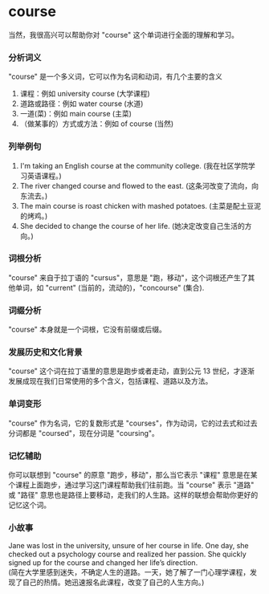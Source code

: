 # course

当然，我很高兴可以帮助你对 "course" 这个单词进行全面的理解和学习。

  

### 分析词义

  

"course" 是一个多义词，它可以作为名词和动词，有几个主要的含义

  

1.  课程：例如 university course (大学课程)
2.  道路或路径：例如 water course (水道)
3.  一道(菜)：例如 main course (主菜)
4.  （做某事的）方式或方法：例如 of course (当然)

  

### 列举例句

  

1.  I'm taking an English course at the community college. (我在社区学院学习英语课程。)
2.  The river changed course and flowed to the east. (这条河改变了流向，向东流去。)
3.  The main course is roast chicken with mashed potatoes. (主菜是配土豆泥的烤鸡。)
4.  She decided to change the course of her life. (她决定改变自己生活的方向。)

  

### 词根分析

  

"course" 来自于拉丁语的 "cursus"，意思是 "跑，移动"，这个词根还产生了其他单词，如 "current" (当前的，流动的)，"concourse" (集合).

  

### 词缀分析

  

"course" 本身就是一个词根，它没有前缀或后缀。

  

### 发展历史和文化背景

  

"course" 这个词在拉丁语里的意思是跑步或者走动，直到公元 13 世纪，才逐渐发展成现在我们日常使用的多个含义，包括课程、道路以及方法。

  

### 单词变形

  

"course" 作为名词，它的复数形式是 "courses"，作为动词，它的过去式和过去分词都是 "coursed"，现在分词是 "coursing"。

  

### 记忆辅助

  

你可以联想到 "course" 的原意 "跑步，移动"，那么当它表示 "课程" 意思是在某个课程上面跑步，通过学习这门课程帮助我们往前跑。当 "course" 表示 "道路" 或 "路径" 意思也是路径上要移动，走我们的人生路。这样的联想会帮助你更好的记忆这个词。

  

### 小故事

  

Jane was lost in the university, unsure of her course in life. One day, she checked out a psychology course and realized her passion. She quickly signed up for the course and changed her life’s direction.  
(简在大学里感到迷失，不确定人生的道路。一天，她了解了一门心理学课程，发现了自己的热情。她迅速报名此课程，改变了自己的人生方向。)
